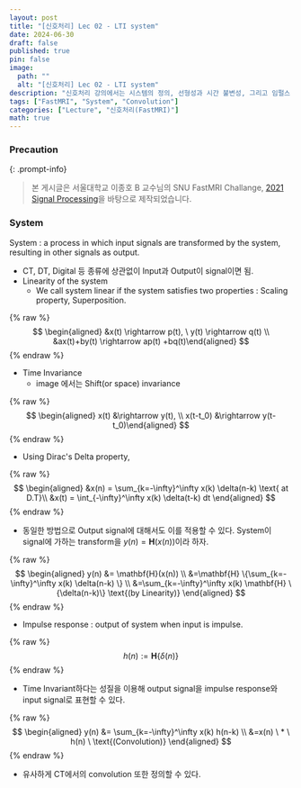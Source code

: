 ```yaml
---
layout: post
title: "[신호처리] Lec 02 - LTI system"
date: 2024-06-30
draft: false
published: true
pin: false
image:
  path: ""
  alt: "[신호처리] Lec 02 - LTI system"
description: "신호처리 강의에서는 시스템의 정의, 선형성과 시간 불변성, 그리고 임펄스 응답의 개념을 다룹니다. 시스템은 입력 신호를 변환하여 출력 신호를 생성하며, 선형 시스템은 스케일링과 중첩의 성질을 만족합니다. 임펄스 응답은 시스템의 입력이 임펄스일 때의 출력이며, 출력 신호는 입력 신호와 임펄스 응답의 컨볼루션으로 표현됩니다."
tags: ["FastMRI", "System", "Convolution"]
categories: ["Lecture", "신호처리(FastMRI)"]
math: true
---
```



### Precaution


{: .prompt-info}


> 본 게시글은 서울대학교 이종호 B 교수님의 SNU FastMRI Challange, [2021 Signal Processing](https://www.youtube.com/playlist?list=PLZjIfJn3RN8si1ohhmSoWgH4VYLPwIW84)을 바탕으로 제작되었습니다.


### System


System
: a process in which input signals are transformed by the system, resulting in other signals as output.

- CT, DT, Digital 등 종류에 상관없이 Input과 Output이 signal이면 됨.
- Linearity of the system
	- We call system linear if the system satisfies two properties : Scaling property, Superposition.

{% raw %}
$$
\begin{aligned} &x(t) \rightarrow p(t), \ y(t) \rightarrow q(t) \\ &ax(t)+by(t) \rightarrow ap(t) +bq(t)\end{aligned}
$$
{% endraw %}


- Time Invariance
	- image 에서는 Shift(or space) invariance

{% raw %}
$$
\begin{aligned} x(t) &\rightarrow y(t), \\ x(t-t_0) &\rightarrow y(t-t_0)\end{aligned}
$$
{% endraw %}


- Using Dirac's Delta property,

{% raw %}
$$
\begin{aligned} &x(n) = \sum_{k=-\infty}^\infty x(k) \delta(n-k) \text{ at D.T}\\ &x(t) = \int_{-\infty}^\infty x(k) \delta(t-k) dt \end{aligned}
$$
{% endraw %}


- 동일한 방법으로 Output signal에 대해서도 이를 적용할 수 있다.
System이 signal에 가하는 transform을 $y(n) = \mathbf{H}(x(n))$이라 하자.

{% raw %}
$$
\begin{aligned} y(n) &= \mathbf{H}(x(n)) \\ &=\mathbf{H} \{\sum_{k=-\infty}^\infty x(k) \delta(n-k) \} \\ &=\sum_{k=-\infty}^\infty x(k) \mathbf{H} \{\delta(n-k)\} \text{(by Linearity)} \end{aligned}
$$
{% endraw %}


- Impulse response
: output of system when input is impulse.

{% raw %}
$$
h(n) :=\mathbf{H} \{\delta (n) \}
$$
{% endraw %}


- Time Invariant하다는 성질을 이용해 output signal을 impulse response와 input signal로 표현할 수 있다.

{% raw %}
$$
\begin{aligned} y(n) &= \sum_{k=-\infty}^\infty x(k) h(n-k) \\ &=x(n) \ * \ h(n) \ \text{(Convolution)} \end{aligned}
$$
{% endraw %}


- 유사하게 CT에서의 convolution 또한 정의할 수 있다.

<script>
  window.MathJax = {
    tex: {
      macros: {
        R: "\\mathbb{R}",
        N: "\\mathbb{N}",
        Z: "\\mathbb{Z}",
        Q: "\\mathbb{Q}",
        C: "\\mathbb{C}",
        proj: "\\operatorname{proj}",
        rank: "\\operatorname{rank}",
        im: "\\operatorname{im}",
        dom: "\\operatorname{dom}",
        codom: "\\operatorname{codom}",
        argmax: "\\operatorname*{arg\,max}",
        argmin: "\\operatorname*{arg\,min}",
        "\{": "\\lbrace",
        "\}": "\\rbrace",
        sub: "\\subset",
        sup: "\\supset",
        sube: "\\subseteq",
        supe: "\\supseteq"
      },
      tags: "ams",
      strict: false, 
      inlineMath: [["$", "$"], ["\\(", "\\)"]],
      displayMath: [["$$", "$$"], ["\\[", "\\]"]]
    },
    options: {
      skipHtmlTags: ["script", "noscript", "style", "textarea", "pre"]
    }
  };
</script>
<script async src="https://cdn.jsdelivr.net/npm/mathjax@3/es5/tex-mml-chtml.js"></script>

